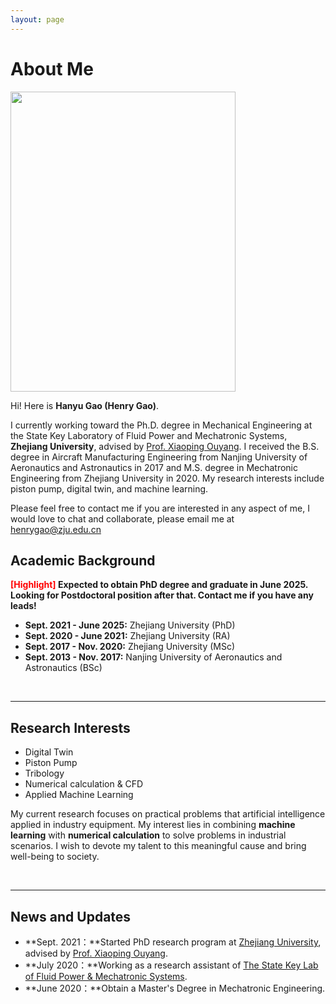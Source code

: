 ```yaml
---
layout: page
---
```


# About Me

<img src="https://hanyugaox.github.io/images/hanyugao.jpg" class="floatpic" width="360" height="480">

Hi! Here is **Hanyu Gao (Henry Gao)**.

I currently working toward the Ph.D. degree in Mechanical Engineering at the State Key Laboratory of Fluid Power and Mechatronic Systems, **Zhejiang University**, advised by [Prof. Xiaoping Ouyang](https://person.zju.edu.cn/0007202). I received the B.S. degree in Aircraft Manufacturing Engineering from Nanjing University of Aeronautics and Astronautics in 2017 and M.S. degree in Mechatronic Engineering from Zhejiang University in 2020. My research interests include piston pump, digital twin, and machine learning.

Please feel free to contact me if you are interested in any aspect of me, I would love to chat and collaborate, please email me at henrygao@zju.edu.cn


## Academic Background

**<font color='red'>[Highlight]</font> Expected to obtain PhD degree and graduate in June 2025. Looking for Postdoctoral position after that. Contact me if you have any leads!**

- **Sept. 2021 - June 2025:** Zhejiang University (PhD)
- **Sept. 2020 - June 2021:** Zhejiang University (RA)
- **Sept. 2017 - Nov. 2020:** Zhejiang University (MSc)
- **Sept. 2013 - Nov. 2017:** Nanjing University of Aeronautics and Astronautics (BSc)


<br>

---

## Research Interests

- Digital Twin
- Piston Pump
- Tribology
- Numerical calculation & CFD
- Applied Machine Learning

My current research focuses on practical problems that artificial intelligence applied in industry equipment. My interest lies in combining **machine learning** with **numerical calculation** to solve problems in industrial scenarios. I wish to devote my talent to this meaningful cause and bring well-being to society.

<br>

---

## News and Updates

- **Sept. 2021：**Started PhD research program at [Zhejiang University](https://www.zju.edu.cn/english/), advised by [Prof. Xiaoping Ouyang](https://person.zju.edu.cn/0007202).
- **July 2020：**Working as a research assistant of [The State Key Lab of Fluid Power & Mechatronic Systems](hhttp://sklofp.zju.edu.cn/sklen/main.htm).
- **June 2020：**Obtain a Master's Degree in Mechatronic Engineering.

<br>

